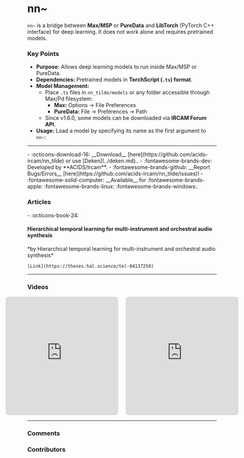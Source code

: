 # nn~

`nn~` is a bridge between **Max/MSP** or **PureData** and **LibTorch** (PyTorch C++ interface) for deep learning. It does not work alone and requires pretrained models.

### Key Points

- **Purpose:** Allows deep learning models to run inside Max/MSP or PureData.  
- **Dependencies:** Pretrained models in **TorchScript (`.ts`) format**.  
- **Model Management:**
  - Place `.ts` files in `nn_tilde/models` or any folder accessible through Max/Pd filesystem:
    - **Max:** Options → File Preferences  
    - **PureData:** File → Preferences → Path
  - Since v1.6.0, some models can be downloaded via **IRCAM Forum API**.  
- **Usage:** Load a model by specifying its name as the first argument to `nn~`:

---
<div class="grid cards" markdown>
- :octicons-download-16: __Download__ [here](https://github.com/acids-ircam/nn_tilde) or use [Deken](../deken.md)..
- :fontawesome-brands-dev: Developed by **ACIDS/Ircam**.
- :fontawesome-brands-github: __Report Bugs/Errors__ [here](https://github.com/acids-ircam/nn_tilde/issues)!
- :fontawesome-solid-computer: __Available__ for :fontawesome-brands-apple: :fontawesome-brands-linux: :fontawesome-brands-windows:.
</div>

<h3>Articles</h3>

<div class="grid cards" markdown>
- :octicons-book-24: 
    <h4>Hierarchical temporal learning for multi-instrument and orchestral audio synthesis</h4>
    *by Hierarchical temporal learning for multi-instrument and orchestral audio synthesis*

    [Link](https://theses.hal.science/tel-04137258)
</div>

---
<h3>Videos</h3>

<div style="display: flex; justify-content: center; gap: 20px;">
    <iframe style="border-radius: 8px" width="560" height="315"
    src="https://www.youtube.com/embed/Dy1WTc022rQ"
    title="YouTube video player" frameborder="0"
    allow="accelerometer; autoplay; clipboard-write; encrypted-media; gyroscope; picture-in-picture; web-share"
    referrerpolicy="strict-origin-when-cross-origin" allowfullscreen></iframe>
    <iframe style="border-radius: 8px" width="560" height="315"
    src="https://www.youtube.com/embed/zBkDPgTyVCY"
    title="YouTube video player" frameborder="0"
    allow="accelerometer; autoplay; clipboard-write; encrypted-media; gyroscope; picture-in-picture; web-share"
    referrerpolicy="strict-origin-when-cross-origin" allowfullscreen></iframe>
</div>



---
<h3>Comments</h3>

<script src="https://giscus.app/client.js"
    data-repo="charlesneimog/Awesome-PD"
    data-repo-id="R_kgDOLaunFg"
    data-category="Comments"
    data-category-id="DIC_kwDOLaunFs4CnXHy"
    data-mapping="title"
    data-strict="0"
    data-reactions-enabled="1"
    data-emit-metadata="0"
    data-input-position="bottom"
    data-theme="preferred_color_scheme"
    data-lang="en"
    data-loading="lazy"
    crossorigin="anonymous"
    async>
</script>

<h3>Contributors</h3>

<div id="avatars"></div>

<script>
const nicknames = ["charlesneimog"];
const container = document.getElementById('avatars');
nicknames.forEach(nick => {
  const link = document.createElement('a');
  link.href = `https://github.com/${nick}`;
  link.target = '_blank'; // opens in new tab
  const img = document.createElement('img');
  img.src = `https://github.com/${nick}.png`;
  img.alt = nick;
  img.className = 'avatar';
  link.appendChild(img);
  container.appendChild(link);
});
</script>
